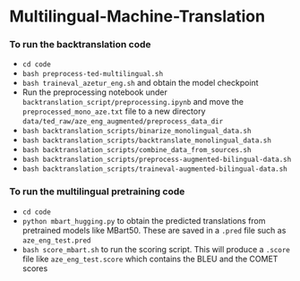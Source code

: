 # Multilingual-Machine-Translation

### To run the backtranslation code 
* ```cd code```
* ```bash preprocess-ted-multilingual.sh```
* ```bash traineval_azetur_eng.sh``` and obtain the model checkpoint 
* Run the preprocessing notebook under ```backtranslation_script/preprocessing.ipynb``` and move the ```preprocessed_mono_aze.txt``` file to a new directory ```data/ted_raw/aze_eng_augmented/preprocess_data_dir```
* ```bash backtranslation_scripts/binarize_monolingual_data.sh```
* ```bash backtranslation_scripts/backtranslate_monolingual_data.sh```
* ```bash backtranslation_scripts/combine_data_from_sources.sh```
* ```bash backtranslation_scripts/preprocess-augmented-bilingual-data.sh```
* ```bash backtranslation_scripts/traineval-augmented-bilingual-data.sh```


### To run the multilingual pretraining code
* ```cd code```
* ```python mbart_hugging.py``` to obtain the predicted translations from pretrained models like MBart50. These are saved in a ```.pred``` file such as ```aze_eng_test.pred```
* ```bash score_mbart.sh``` to run the scoring script. This will produce a ```.score``` file like ```aze_eng_test.score``` which contains the BLEU and the COMET scores
